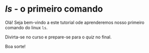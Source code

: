 # _ls_ - o primeiro comando
Olá! Seja bem-vindo a este tutorial ode aprenderemos nosso primeiro comando do linux  `ls`.

Divirta-se no curso e prepare-se para o _quiz_ no final.

Boa sorte!